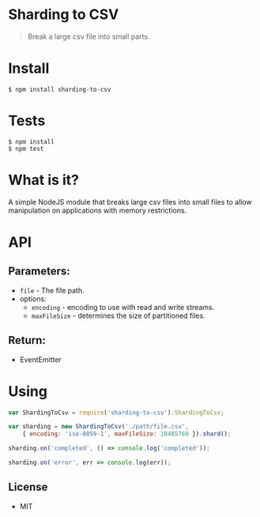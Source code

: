 # Sharding to CSV

> Break a large csv file into small parts.

# Install
```
$ npm install sharding-to-csv
```

# Tests

```
$ npm install
$ npm test
```

# What is it?

A simple NodeJS module that breaks large csv files into small files to allow manipulation on applications with memory restrictions.

# API
## Parameters:
- `file` - The file path.
- options:
    - `encoding` - encoding to use with read and write streams.
    - `maxFileSize` - determines the size of partitioned files.

## Return:
- EventEmitter

# Using
```javascript
var ShardingToCsv = require('sharding-to-csv').ShardingToCsv;

var sharding = new ShardingToCsv('./path/file.csv',
    { encoding: 'iso-8859-1', maxFileSize: 10485760 }).shard();

sharding.on('completed', () => console.log('completed'));

sharding.on('error', err => console.log(err));
```

## License
- MIT

